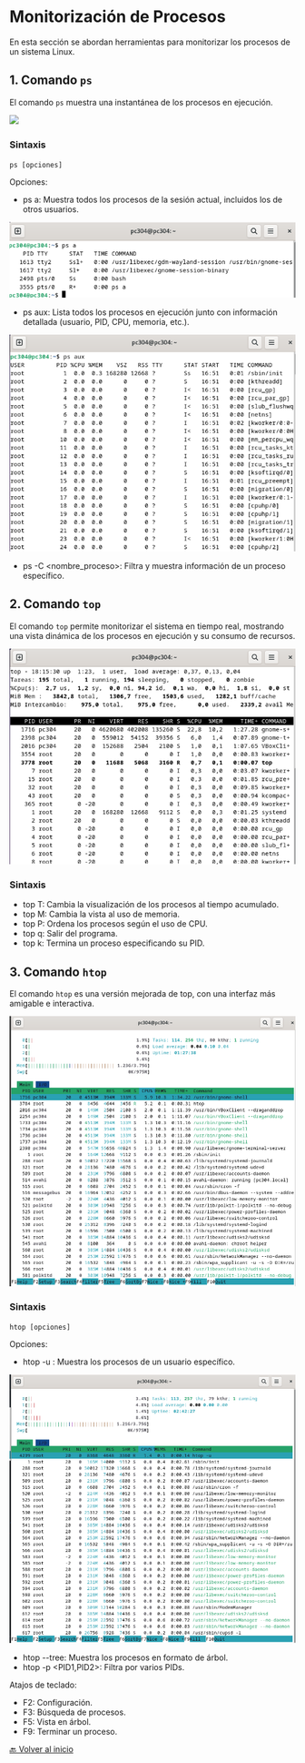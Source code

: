 # Monitorización de Procesos

En esta sección se abordan herramientas para monitorizar los procesos de un sistema Linux.

## 1. Comando `ps`

El comando `ps` muestra una instantánea de los procesos en ejecución.

![](https://github.com/HoracioGG/Monitorizacion/blob/main/img/ps.png)

### Sintaxis

`ps [opciones]`

Opciones:

- ps a: Muestra todos los procesos de la sesión actual, incluidos los de otros usuarios.

![](https://github.com/HoracioGG/Monitorizacion/blob/main/img/ps-a.png)

- ps aux: Lista todos los procesos en ejecución junto con información detallada (usuario, PID, CPU, memoria, etc.).

![](https://github.com/HoracioGG/Monitorizacion/blob/main/img/ps-aux.png)

- ps -C <nombre_proceso>: Filtra y muestra información de un proceso específico.

## 2. Comando `top` 

El comando `top` permite monitorizar el sistema en tiempo real, mostrando una vista dinámica de los procesos en ejecución y su consumo de recursos.

![](https://github.com/HoracioGG/Monitorizacion/blob/main/img/Top.png)

### Sintaxis

- top T: Cambia la visualización de los procesos al tiempo acumulado.
- top M: Cambia la vista al uso de memoria.
- top P: Ordena los procesos según el uso de CPU.
- top q: Salir del programa.
- top k: Termina un proceso especificando su PID.

## 3. Comando `htop`

El comando `htop` es una versión mejorada de top, con una interfaz más amigable e interactiva.

![](https://github.com/HoracioGG/Monitorizacion/blob/main/img/htop.png)

### Sintaxis

`htop [opciones]`

Opciones:

- htop -u : Muestra los procesos de un usuario específico.

![](https://github.com/HoracioGG/Monitorizacion/blob/main/img/htop-u.png)

- htop --tree: Muestra los procesos en formato de árbol.
- htop -p <PID1,PID2>: Filtra por varios PIDs.

Atajos de teclado:

- F2: Configuración.
- F3: Búsqueda de procesos.
- F5: Vista en árbol.
- F9: Terminar un proceso.


[🔙 Volver al inicio](https://github.com/HoracioGG/Monitorizacion/blob/main/README.md)
